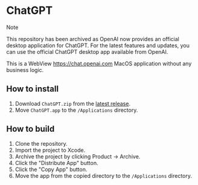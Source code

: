 # ChatGPT

> [!NOTE]
> This repository has been archived as OpenAI now provides an official desktop application for ChatGPT. For the latest features and updates, you can use the official ChatGPT desktop app available from OpenAI.

This is a WebView https://chat.openai.com MacOS application without any business logic.  

## How to install

1. Download `ChatGPT.zip` from the [latest release](https://github.com/jmaver-plume/ChatGPT/releases).
2. Move `ChatGPT.app` to the `/Applications` directory.

## How to build

1. Clone the repository.
2. Import the project to Xcode.
3. Archive the project by clicking Product -> Archive.
4. Click the "Distribute App" button.
5. Click the "Copy App" button.
6. Move the app from the copied directory to the `/Applications` directory.
